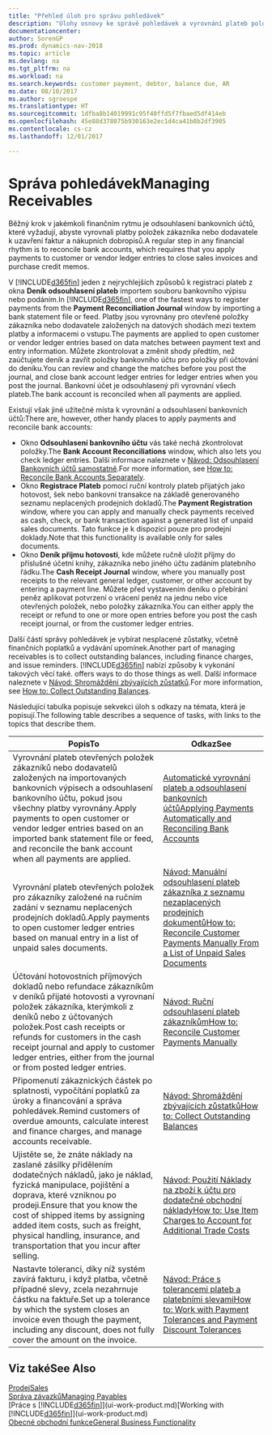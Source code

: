 ```yaml
---
title: "Přehled úloh pro správu pohledávek"
description: "Úlohy osnovy ke správě pohledávek a vyrovnání plateb položek zákazníka nebo dodavatele."
documentationcenter: 
author: SorenGP
ms.prod: dynamics-nav-2018
ms.topic: article
ms.devlang: na
ms.tgt_pltfrm: na
ms.workload: na
ms.search.keywords: customer payment, debtor, balance due, AR
ms.date: 08/10/2017
ms.author: sgroespe
ms.translationtype: HT
ms.sourcegitcommit: 1dfba8b14019991c95f40ffd5f7fbaed5df414eb
ms.openlocfilehash: 45e88d378075b930163e2ec1d4ca41b8b2df3905
ms.contentlocale: cs-cz
ms.lasthandoff: 12/01/2017

---
```

# <a name="managing-receivables"></a><span data-ttu-id="e7815-103">Správa pohledávek</span><span class="sxs-lookup"><span data-stu-id="e7815-103">Managing Receivables</span></span>
<span data-ttu-id="e7815-104">Běžný krok v jakémkoli finančním rytmu je odsouhlasení bankovních účtů, které vyžadují, abyste vyrovnali platby položek zákazníka nebo dodavatele k uzavření faktur a nákupních dobropisů.</span><span class="sxs-lookup"><span data-stu-id="e7815-104">A regular step in any financial rhythm is to reconcile bank accounts, which requires that you apply payments to customer or vendor ledger entries to close sales invoices and purchase credit memos.</span></span>  

<span data-ttu-id="e7815-105">V [!INCLUDE[d365fin](includes/d365fin_md.md)] jeden z nejrychlejších způsobů k registraci plateb z okna **Deník odsouhlasení plateb** importem souboru bankovního výpisu nebo podáním.</span><span class="sxs-lookup"><span data-stu-id="e7815-105">In [!INCLUDE[d365fin](includes/d365fin_md.md)], one of the fastest ways to register payments from the **Payment Reconciliation Journal** window by importing a bank statement file or feed.</span></span> <span data-ttu-id="e7815-106">Platby jsou vyrovnány pro otevřené položky zákazníka nebo dodavatele založených na datových shodách mezi textem platby a informacemi o vstupu.</span><span class="sxs-lookup"><span data-stu-id="e7815-106">The payments are applied to open customer or vendor ledger entries based on data matches between payment text and entry information.</span></span> <span data-ttu-id="e7815-107">Můžete zkontrolovat a změnit shody předtím, než zaúčtujete deník a zavřít položky bankovního účtu pro položky při účtování do deníku.</span><span class="sxs-lookup"><span data-stu-id="e7815-107">You can review and change the matches before you post the journal, and close bank account ledger entries for ledger entries when you post the journal.</span></span> <span data-ttu-id="e7815-108">Bankovní účet je odsouhlasený při vyrovnání všech plateb.</span><span class="sxs-lookup"><span data-stu-id="e7815-108">The bank account is reconciled when all payments are applied.</span></span>

<span data-ttu-id="e7815-109">Existují však jiné užitečné místa k vyrovnání a odsouhlasení bankovních účtů:</span><span class="sxs-lookup"><span data-stu-id="e7815-109">There are, however, other handy places to apply payments and reconcile bank accounts:</span></span>  

* <span data-ttu-id="e7815-110">Okno **Odsouhlasení bankovního účtu** vás také nechá zkontrolovat položky.</span><span class="sxs-lookup"><span data-stu-id="e7815-110">The **Bank Account Reconciliations** window, which also lets you check ledger entries.</span></span> <span data-ttu-id="e7815-111">Další informace naleznete v [Návod: Odsouhlasení Bankovních účtů samostatně](bank-how-reconcile-bank-accounts-separately.md).</span><span class="sxs-lookup"><span data-stu-id="e7815-111">For more information, see [How to: Reconcile Bank Accounts Separately](bank-how-reconcile-bank-accounts-separately.md).</span></span>  
* <span data-ttu-id="e7815-112">Okno **Registrace Plateb** pomocí ruční kontroly plateb přijatých jako hotovost, šek nebo bankovní transakce na základě generovaného seznamu neplacených prodejních dokladů.</span><span class="sxs-lookup"><span data-stu-id="e7815-112">The **Payment Registration** window, where you can apply and manually check payments received as cash, check, or bank transaction against a generated list of unpaid sales documents.</span></span> <span data-ttu-id="e7815-113">Tato funkce je k dispozici pouze pro prodejní doklady.</span><span class="sxs-lookup"><span data-stu-id="e7815-113">Note that this functionality is available only for sales documents.</span></span>  
* <span data-ttu-id="e7815-114">Okno **Deník příjmu hotovosti**, kde můžete ručně uložit příjmy do příslušné účetní knihy, zákazníka nebo jiného účtu zadáním platebního řádku.</span><span class="sxs-lookup"><span data-stu-id="e7815-114">The **Cash Receipt Journal** window, where you manually post receipts to the relevant general ledger, customer, or other account by entering a payment line.</span></span> <span data-ttu-id="e7815-115">Můžete před vystavením deníku o přebírání peněz aplikovat potvrzení o vrácení peněz na jednu nebo více otevřených položek, nebo položky zákazníka.</span><span class="sxs-lookup"><span data-stu-id="e7815-115">You can either apply the receipt or refund to one or more open entries before you post the cash receipt journal, or from the customer ledger entries.</span></span>  

<span data-ttu-id="e7815-116">Další částí správy pohledávek je vybírat nesplacené zůstatky, včetně finančních poplatků a vydávání upomínek.</span><span class="sxs-lookup"><span data-stu-id="e7815-116">Another part of managing receivables is to collect outstanding balances, including finance charges, and issue reminders.</span></span> [!INCLUDE[d365fin](includes/d365fin_md.md)]<span data-ttu-id="e7815-117"> nabízí způsoby k vykonání takových věcí také.</span><span class="sxs-lookup"><span data-stu-id="e7815-117"> offers ways to do those things as well.</span></span> <span data-ttu-id="e7815-118">Další informace naleznete v [Návod: Shromáždění zbývajících zůstatků](receivables-collect-outstanding-balances.md).</span><span class="sxs-lookup"><span data-stu-id="e7815-118">For more information, see [How to: Collect Outstanding Balances](receivables-collect-outstanding-balances.md).</span></span>  

<span data-ttu-id="e7815-119">Následující tabulka popisuje sekvekci úloh s odkazy na témata, která je popisují.</span><span class="sxs-lookup"><span data-stu-id="e7815-119">The following table describes a sequence of tasks, with links to the topics that describe them.</span></span>  

| <span data-ttu-id="e7815-120">Popis</span><span class="sxs-lookup"><span data-stu-id="e7815-120">To</span></span> | <span data-ttu-id="e7815-121">Odkaz</span><span class="sxs-lookup"><span data-stu-id="e7815-121">See</span></span> |
| --- | --- |
| <span data-ttu-id="e7815-122">Vyrovnání plateb otevřených položek zákazníků nebo dodavatelů založených na importovaných bankovních výpisech a odsouhlasení bankovního účtu, pokud jsou všechny platby vyrovnány.</span><span class="sxs-lookup"><span data-stu-id="e7815-122">Apply payments to open customer or vendor ledger entries based on an imported bank statement file or feed, and reconcile the bank account when all payments are applied.</span></span> |[<span data-ttu-id="e7815-123">Automatické vyrovnání plateb a odsouhlasení bankovních účtů</span><span class="sxs-lookup"><span data-stu-id="e7815-123">Applying Payments Automatically and Reconciling Bank Accounts</span></span>](receivables-apply-payments-auto-reconcile-bank-accounts.md) |
| <span data-ttu-id="e7815-124">Vyrovnání plateb otevřených položek pro zákazníky založené na ručním zadání v seznamu neplacených prodejních dokladů.</span><span class="sxs-lookup"><span data-stu-id="e7815-124">Apply payments to open customer ledger entries based on manual entry in a list of unpaid sales documents.</span></span> |[<span data-ttu-id="e7815-125">Návod: Manuální odsouhlasení plateb zákazníka z seznamu nezaplacených prodejních dokumentů</span><span class="sxs-lookup"><span data-stu-id="e7815-125">How to: Reconcile Customer Payments Manually From a List of Unpaid Sales Documents</span></span>](receivables-how-reconcile-customer-payments-list-unpaid-sales-documents.md) |
| <span data-ttu-id="e7815-126">Účtování hotovostních příjmových dokladů nebo refundace zákazníkům v deníků přijaté hotovosti a vyrovnaní položek zákazníka, kterýmkoli z deníků nebo z účtovaných položek.</span><span class="sxs-lookup"><span data-stu-id="e7815-126">Post cash receipts or refunds for customers in the cash receipt journal and apply to customer ledger entries, either from the journal or from posted ledger entries.</span></span> |[<span data-ttu-id="e7815-127">Návod: Ruční odsouhlasení plateb zákazníkům</span><span class="sxs-lookup"><span data-stu-id="e7815-127">How to: Reconcile Customer Payments Manually</span></span>](receivables-how-apply-sales-transactions-manually.md) |
| <span data-ttu-id="e7815-128">Připomenutí zákaznických částek po splatnosti, vypočítání poplatků za úroky a financování a správa pohledávek.</span><span class="sxs-lookup"><span data-stu-id="e7815-128">Remind customers of overdue amounts, calculate interest and finance charges, and manage accounts receivable.</span></span> |[<span data-ttu-id="e7815-129">Návod: Shromáždění zbývajících zůstatků</span><span class="sxs-lookup"><span data-stu-id="e7815-129">How to: Collect Outstanding Balances</span></span>](receivables-collect-outstanding-balances.md) |
|<span data-ttu-id="e7815-130">Ujistěte se, že znáte náklady na zaslané zásilky přidělením dodatečných nákladů, jako je náklad, fyzická manipulace, pojištění a doprava, které vzniknou po prodeji.</span><span class="sxs-lookup"><span data-stu-id="e7815-130">Ensure that you know the cost of shipped items by assigning added item costs, such as freight, physical handling, insurance, and transportation that you incur after selling.</span></span>|[<span data-ttu-id="e7815-131">Návod: Použití Náklady na zboží k účtu pro dodatečné obchodní náklady</span><span class="sxs-lookup"><span data-stu-id="e7815-131">How to: Use Item Charges to Account for Additional Trade Costs</span></span>](payables-how-assign-item-charges.md)|
|<span data-ttu-id="e7815-132">Nastavte toleranci, díky níž systém zavírá fakturu, i když platba, včetně případné slevy, zcela nezahrnuje částku na faktuře.</span><span class="sxs-lookup"><span data-stu-id="e7815-132">Set up a tolerance by which the system closes an invoice even though the payment, including any discount, does not fully cover the amount on the invoice.</span></span>|[<span data-ttu-id="e7815-133">Návod: Práce s tolerancemi plateb a platebními slevami</span><span class="sxs-lookup"><span data-stu-id="e7815-133">How to: Work with Payment Tolerances and Payment Discount Tolerances</span></span>](finance-payment-tolerance-and-payment-discount-tolerance.md)|
## <a name="see-also"></a><span data-ttu-id="e7815-134">Viz také</span><span class="sxs-lookup"><span data-stu-id="e7815-134">See Also</span></span>
[<span data-ttu-id="e7815-135">Prodej</span><span class="sxs-lookup"><span data-stu-id="e7815-135">Sales</span></span>](sales-manage-sales.md)  
[<span data-ttu-id="e7815-136">Správa závazků</span><span class="sxs-lookup"><span data-stu-id="e7815-136">Managing Payables</span></span>](payables-manage-payables.md)  
<span data-ttu-id="e7815-137">[Práce s [!INCLUDE[d365fin](includes/d365fin_md.md)]](ui-work-product.md)</span><span class="sxs-lookup"><span data-stu-id="e7815-137">[Working with [!INCLUDE[d365fin](includes/d365fin_md.md)]](ui-work-product.md)</span></span>  
[<span data-ttu-id="e7815-138">Obecné obchodní funkce</span><span class="sxs-lookup"><span data-stu-id="e7815-138">General Business Functionality</span></span>](ui-across-business-areas.md)

